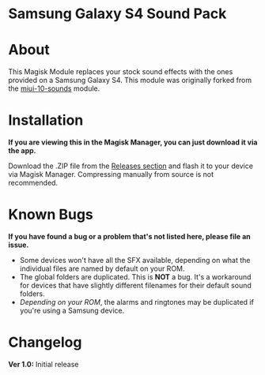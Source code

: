 # Samsung Galaxy S4 Sound Pack

# About
This Magisk Module replaces your stock sound effects with the ones provided on a Samsung Galaxy S4. This module was originally forked from the [miui-10-sounds](https://www.github.com/Magisk-Modules-Repo/miui-10-sounds) module.

# Installation
**If you are viewing this in the Magisk Manager, you can just download it via the app.**

Download the .ZIP file from the [Releases section](https://gitlab.com/Plexer0/samsung-galaxy-s4-sounds/-/releases) and flash it to your device via Magisk Manager.
Compressing manually from source is not recommended.

# Known Bugs
**If you have found a bug or a problem that's not listed here, please file an issue.**

* Some devices won't have all the SFX available, depending on what the individual files are named by default on your ROM.
* The global folders are duplicated. This is **__NOT__** a bug. It's a workaround for devices that have slightly different filenames for their default sound folders.
* *Depending on your ROM*, the alarms and ringtones may be duplicated if you're using a Samsung device.

# Changelog
**Ver 1.0:** Initial release
